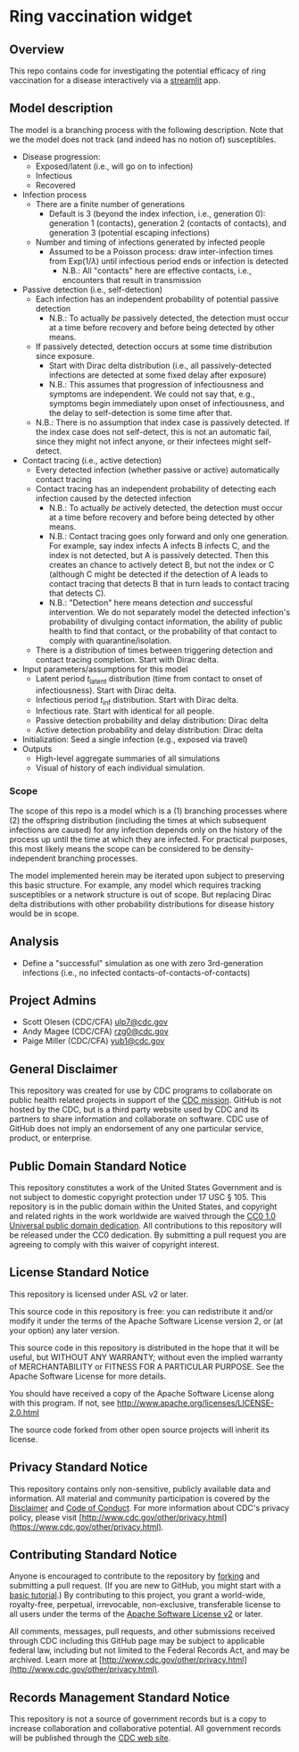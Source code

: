 # Ring vaccination widget

## Overview

This repo contains code for investigating the potential efficacy of ring
vaccination for a disease interactively via a [streamlit](https://streamlit.io/)
app.

## Model description
The model is a branching process with the following description.
Note that we the model does not track (and indeed has no notion of) susceptibles.

- Disease progression:
  - Exposed/latent (i.e., will go on to infection)
  - Infectious
  - Recovered
- Infection process
  - There are a finite number of generations
    - Default is 3 (beyond the index infection, i.e., generation 0): generation 1
      (contacts), generation 2 (contacts of contacts), and generation 3
      (potential escaping infections)
  - Number and timing of infections generated by infected people
    - Assumed to be a Poisson process: draw inter-infection times from
      $\mathrm{Exp}(1/\lambda)$ until infectious period ends or infection is
      detected
      - N.B.: All "contacts" here are effective contacts, i.e., encounters that
        result in transmission
- Passive detection (i.e., self-detection)
  - Each infection has an independent probability of potential passive detection
    - N.B.: To actually _be_ passively detected, the detection must occur at a time before recovery and before being detected by other means.
  - If passively detected, detection occurs at some time distribution since
    exposure.
    - Start with Dirac delta distribution (i.e., all passively-detected
      infections are detected at some fixed delay after exposure)
    - N.B.: This assumes that progression of infectiousness and symptoms are
      independent. We could not say that, e.g., symptoms begin immediately upon
      onset of infectiousness, and the delay to self-detection is some time
      after that.
  - N.B.: There is no assumption that index case is passively detected. If the
    index case does not self-detect, this is not an automatic fail, since they
    might not infect anyone, or their infectees might self-detect.
- Contact tracing (i.e., active detection)
  - Every detected infection (whether passive or active) automatically contact tracing
  - Contact tracing has an independent probability of detecting each infection
    caused by the detected infection
    - N.B.: To actually _be_ actively detected, the detection must occur at a time before recovery and before being detected by other means.
    - N.B.: Contact tracing goes only forward and only one generation. For
      example, say index infects A infects B infects C, and the index is not
      detected, but A is passively detected. Then this creates an chance to
      actively detect B, but not the index or C (although C might be detected if
      the detection of A leads to contact tracing that detects B that in turn
      leads to contact tracing that detects C).
    - N.B.: "Detection" here means detection _and_ successful intervention. We
      do not separately model the detected infection's probability of divulging
      contact information, the ability of public health to find that contact, or
      the probability of that contact to comply with quarantine/isolation.
  - There is a distribution of times between triggering detection and contact
    tracing completion. Start with Dirac delta.
- Input parameters/assumptions for this model
  - Latent period $t_\mathrm{latent}$ distribution (time from contact to onset
    of infectiousness). Start with Dirac delta.
  - Infectious period $t_\mathrm{inf}$ distribution. Start with Dirac delta.
  - Infectious rate. Start with identical for all people.
  - Passive detection probability and delay distribution: Dirac delta
  - Active detection probability and delay distribution: Dirac delta
- Initialization: Seed a single infection (e.g., exposed via travel)
- Outputs
  - High-level aggregate summaries of all simulations
  - Visual of history of each individual simulation.

### Scope
The scope of this repo is a model which is a (1) branching processes where (2) the offspring distribution (including the times at which subsequent infections are caused) for any infection depends only on the history of the process up until the time at which they are infected.
For practical purposes, this most likely means the scope can be considered to be density-independent branching processes.

The model implemented herein may be iterated upon subject to preserving this basic structure.
For example, any model which requires tracking susceptibles or a network structure is out of scope.
But replacing Dirac delta distributions with other probability distributions for disease history would be in scope.

## Analysis

- Define a "successful" simulation as one with zero 3rd-generation infections (i.e., no infected contacts-of-contacts-of-contacts)

## Project Admins

- Scott Olesen (CDC/CFA) <ulp7@cdc.gov>
- Andy Magee (CDC/CFA) <rzg0@cdc.gov>
- Paige Miller (CDC/CFA) <yub1@cdc.gov>

## General Disclaimer

This repository was created for use by CDC programs to collaborate on public
health related projects in support of the
[CDC mission](https://www.cdc.gov/about/organization/mission.htm). GitHub is not
hosted by the CDC, but is a third party website used by CDC and its partners to
share information and collaborate on software. CDC use of GitHub does not imply
an endorsement of any one particular service, product, or enterprise.

## Public Domain Standard Notice

This repository constitutes a work of the United States Government and is not
subject to domestic copyright protection under 17 USC § 105. This repository is
in the public domain within the United States, and copyright and related rights
in the work worldwide are waived through the
[CC0 1.0 Universal public domain dedication](https://creativecommons.org/publicdomain/zero/1.0/).
All contributions to this repository will be released under the CC0 dedication.
By submitting a pull request you are agreeing to comply with this waiver of
copyright interest.

## License Standard Notice

This repository is licensed under ASL v2 or later.

This source code in this repository is free: you can redistribute it and/or
modify it under the terms of the Apache Software License version 2, or (at your
option) any later version.

This source code in this repository is distributed in the hope that it will be
useful, but WITHOUT ANY WARRANTY; without even the implied warranty of
MERCHANTABILITY or FITNESS FOR A PARTICULAR PURPOSE. See the Apache Software
License for more details.

You should have received a copy of the Apache Software License along with this
program. If not, see http://www.apache.org/licenses/LICENSE-2.0.html

The source code forked from other open source projects will inherit its license.

## Privacy Standard Notice

This repository contains only non-sensitive, publicly available data and
information. All material and community participation is covered by the
[Disclaimer](https://github.com/CDCgov/template/blob/master/DISCLAIMER.md) and
[Code of Conduct](https://github.com/CDCgov/template/blob/master/code-of-conduct.md).
For more information about CDC's privacy policy, please visit
[http://www.cdc.gov/other/privacy.html](https://www.cdc.gov/other/privacy.html).

## Contributing Standard Notice

Anyone is encouraged to contribute to the repository by
[forking](https://help.github.com/articles/fork-a-repo) and submitting a pull
request. (If you are new to GitHub, you might start with a
[basic tutorial](https://help.github.com/articles/set-up-git).) By contributing
to this project, you grant a world-wide, royalty-free, perpetual, irrevocable,
non-exclusive, transferable license to all users under the terms of the
[Apache Software License v2](http://www.apache.org/licenses/LICENSE-2.0.html) or
later.

All comments, messages, pull requests, and other submissions received through
CDC including this GitHub page may be subject to applicable federal law,
including but not limited to the Federal Records Act, and may be archived. Learn
more at
[http://www.cdc.gov/other/privacy.html](http://www.cdc.gov/other/privacy.html).

## Records Management Standard Notice

This repository is not a source of government records but is a copy to increase
collaboration and collaborative potential. All government records will be
published through the [CDC web site](http://www.cdc.gov).
